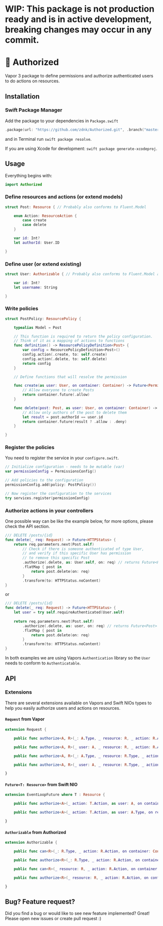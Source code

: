 # WIP: This package is not production ready and is in active development, breaking changes may occur in any commit.

# 🔐 Authorized

Vapor 3 package to define permissions and authorize authenticated users to do actions on resources.

## Installation

### Swift Package Manager

Add the package to your dependencies in `Package.swift`

```swift
.package(url: "https://github.com/zdnk/Authorized.git", .branch("master"))
```

and in Terminal run `swift package resolve`.

If you are using Xcode for development: `swift package generate-xcodeproj`.

## Usage

Everything begins with:
```swift
import Authorized
```

### Define resources and actions (or extend models)

```swift
struct Post: Resource { // Probably also conforms to Fluent.Model

    enum Action: ResourceAction {
        case create
        case delete
    }

    var id: Int?
    let authorId: User.ID

}
```

### Define user (or extend existing)

```swift
struct User: Authorizable { // Probably also conforms to Fluent.Model and Authenticatable

    var id: Int?
    let username: String

}
```

### Write policies

```swift
struct PostPolicy: ResourcePolicy {

    typealias Model = Post

    // This function is required to return the policy configuration.
    // Think of it as a mapping of actions to functions
    func definition() -> ResourcePolicyDefinition<Post> {
        var config = ResourcePolicyDefinition<Post>()
        config.action(.create, to: self.create)
        config.action(.delete, to: self.delete)
        return config
    }

    // Define functions that will resolve the permission

    func create(as user: User, on container: Container) -> Future<PermissionResolution> {
        // Allow everyone to create Posts
        return container.future(.allow)
    }

    func delete(post: Post, as user: User, on container: Container) -> Future<PermissionResolution> {
        // Allow only authors of the post to delete them
        let result = post.authorId == user.id
        return container.future(result ? .allow : .deny)
    }

}
```

### Register the policies

You need to register the service in your `configure.swift`.

```swift
// Initialize configuration - needs to be mutable (var)
var permissionConfig = PermissionsConfig()

// Add policies to the configuration
permissionConfig.add(policy: PostPolicy())

// Now register the configuration to the services
try services.register(permissionConfig)
```

### Authorize actions in your controllers 

One possible way can be like the example below, for more options, please check the API section.

```swift
/// DELETE /posts/{id}
func delete(_ req: Request) -> Future<HTTPStatus> {
    return req.parameters.next(Post.self)
        // Check if there is someone authenticated of type User,
        // and verify if this specific User has permission
        // to remove this specific Post
        .authorize(.delete, as: User.self, on: req) // returns Future<Post>
        .flatMap { post in
            return post.delete(on: req)
        }
        .transform(to: HTTPStatus.noContent)
}
```

or

```swift
/// DELETE /posts/{id}
func delete(_ req: Request) -> Future<HTTPStatus> {
    let user = try self.requireAuthenticated(User.self)
    
    return req.parameters.next(Post.self)
        .authorize(.delete, as: user, on: req) // returns Future<Post>
        .flatMap { post in
            return post.delete(on: req)
        }
        .transform(to: HTTPStatus.noContent)
}
```

In both examples we are using Vapors `Authentication` library so the `User` needs to conform to `Authenticatable`.

## API

### Extensions

There are several extensions available on Vapors and Swift NIOs types to help you easily authorize users and actions on resources.

#### `Request` from Vapor

```swift
extension Request {

    public func authorize<A, R>(_: A.Type, _ resource: R, _ action: R.Action) throws -> Future<R> where A : Authenticatable, A : Authorizable, R : Resource

    public func authorize<A, R>(_ user: A, _ resource: R, _ action: R.Action) throws -> Future<R> where A : Authorizable, R : Resource

    public func authorize<A, R>(_: A.Type, _ resource: R.Type, _ action: R.Action) throws -> Future<Void> where A : Authenticatable, A : Authorizable, R : Resource

    public func authorize<A, R>(_ user: A, _ resource: R.Type, _ action: R.Action) throws -> Future<Void> where A : Authorizable, R : Resource

}
```

#### `Future<T: Resource>` from Swift NIO

```swift
extension EventLoopFuture where T : Resource {

    public func authorize<A>(_ action: T.Action, as user: A, on container: Container) -> Future<T> where A : Authorizable

    public func authorize<A>(_ action: T.Action, as user: A.Type, on request: Request) -> Future<T> where A : Authenticatable, A : Authorizable

}
```
#### `Authorizable` from Authorized

```swift
extension Authorizable {

    public func can<R>(_: R.Type, _ action: R.Action, on container: Container) throws -> Future<Bool> where R : Resource

    public func authorize<R>(_: R.Type, _ action: R.Action, on container: Container) throws -> Future<Void> where R : Resource

    public func can<R>(_ resource: R, _ action: R.Action, on container: Container) throws -> Future<Bool> where R : Resource

    public func authorize<R>(_ resource: R, _ action: R.Action, on container: Container) throws -> Future<R> where R : Resource

}
```

## Bug? Feature request?

Did you find a bug or would like to see new feature implemented? Great! Please open new issues or create pull request :)
